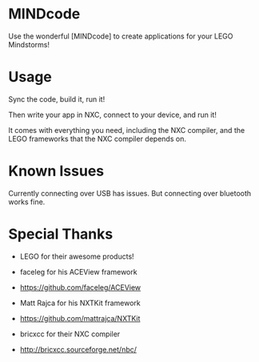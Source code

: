 MINDcode
========

Use the wonderful [MINDcode] to create applications for your LEGO Mindstorms!


Usage
=====

Sync the code, build it, run it!

Then write your app in NXC, connect to your device, and run it!

It comes with everything you need, including the NXC compiler, and the LEGO frameworks that the NXC compiler depends on.


Known Issues
============

Currently connecting over USB has issues. But connecting over bluetooth works fine.


Special Thanks
==============
 - LEGO for their awesome products!
	
 - faceleg for his ACEView framework
 - https://github.com/faceleg/ACEView

 - Matt Rajca for his NXTKit framework
 - https://github.com/mattrajca/NXTKit

 - bricxcc for their NXC compiler
 - http://bricxcc.sourceforge.net/nbc/